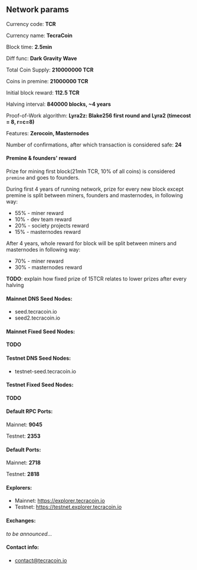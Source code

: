 ## Network params
Currency code: **TCR**

Currency name: **TecraCoin**

Block time: **2.5min**

Diff func: **Dark Gravity Wave**

Total Coin Supply: **210000000 TCR**

Coins in premine: **21000000 TCR**

Initial block reward: **112.5 TCR**

Halving interval: **840000 blocks, ~4 years**

Proof-of-Work algorithm: **Lyra2z: Blake256 first round and Lyra2 (timecost = 8, r=c=8)**

Features: **Zerocoin, Masternodes**

Number of confirmations, after which transaction is considered safe: **24**

#### Premine & founders' reward

Prize for mining first block(21mln TCR, 10% of all coins) is considered `premine` and goes to founders.

During first 4 years of running network, prize for every new block except premine is split between miners, founders and masternodes, in following way:

- 55% - miner reward
- 10% - dev team reward
- 20% - society projects reward
- 15% - masternodes reward

After 4 years, whole reward for block will be split between miners and masternodes in following way:

- 70% - miner reward
- 30% - masternodes reward

**TODO**: explain how fixed prize of 15TCR relates to lower prizes after every halving


#### Mainnet DNS Seed Nodes:

- seed.tecracoin.io
- seed2.tecracoin.io 

#### Mainnet Fixed Seed Nodes:

**TODO**

#### Testnet DNS Seed Nodes:

- testnet-seed.tecracoin.io


#### Testnet Fixed Seed Nodes:

**TODO**


#### Default RPC Ports:

Mainnet: **9045**

Testnet: **2353**

#### Default Ports:

Mainnet: **2718**

Testnet: **2818**


#### Explorers:

- Mainnet: https://explorer.tecracoin.io
- Testnet: https://testnet.explorer.tecracoin.io


#### Exchanges:

*to be announced...*

#### Contact info:

- contact@tecracoin.io

